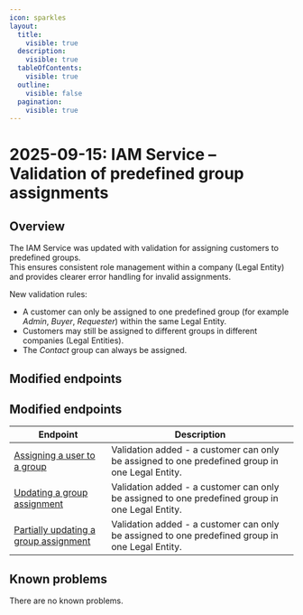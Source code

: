 ```yaml
---
icon: sparkles
layout:
  title:
    visible: true
  description:
    visible: true
  tableOfContents:
    visible: true
  outline:
    visible: false
  pagination:
    visible: true
---
```


# 2025-09-15: IAM Service – Validation of predefined group assignments

## Overview

The IAM Service was updated with validation for assigning customers to predefined groups.  
This ensures consistent role management within a company (Legal Entity) and provides clearer error handling for invalid assignments.

New validation rules:
* A customer can only be assigned to one predefined group (for example *Admin*, *Buyer*, *Requester*) within the same Legal Entity.  
* Customers may still be assigned to different groups in different companies (Legal Entities).  
* The *Contact* group can always be assigned.  

## Modified endpoints

## Modified endpoints

| Endpoint | Description |
|----------|-------------|
| [Assigning a user to a group](https://developer.emporix.io/api-references/api-guides/identity-and-access/iam-service/api-reference/assignments#post-assignments) | Validation added - a customer can only be assigned to one predefined group in one Legal Entity. |
| [Updating a group assignment](https://developer.emporix.io/api-references/api-guides/identity-and-access/iam-service/api-reference/assignments#put-assignments-assignmentid) | Validation added - a customer can only be assigned to one predefined group in one Legal Entity. |
| [Partially updating a group assignment](https://developer.emporix.io/api-references/api-guides/identity-and-access/iam-service/api-reference/assignments#patch-assignments-assignmentid) | Validation added - a customer can only be assigned to one predefined group in one Legal Entity. |

## Known problems

There are no known problems.

